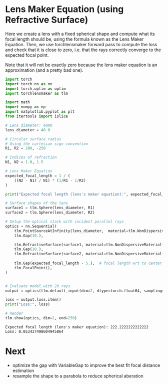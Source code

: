 # Lens Maker Equation (using Refractive Surface)

Here we create a lens with a fixed spherical shape and compute what its focal length should be, using the formula known as the Lens Maker Equation. Then, we use torchlensmaker forward pass to compute the loss and check that it is close to zero, i.e. that the rays correctly converge to the expected focal point.

Note that it will not be exactly zero because the lens maker equation is an approximation (and a pretty bad one).


```python
import torch
import torch.nn as nn
import torch.optim as optim
import torchlensmaker as tlm

import math
import numpy as np
import matplotlib.pyplot as plt
from itertools import islice

# Lens diameter: 40mm
lens_diameter = 40.0

# Circular surface radius
# Using the cartesian sign convention
R1, R2 = 200, -250

# Indices of refraction
N1, N2 = 1.0, 1.5

# Lens Maker Equation
expected_focal_length = 1 / (
    ((N2 - N1) / N1) * (1/R1 - 1/R2)
)

print("Expected focal length (lens's maker equation):", expected_focal_length)

# Surface shapes of the lens
surface1 = tlm.Sphere(lens_diameter, R1)
surface2 = tlm.Sphere(lens_diameter, R2)

# Setup the optical stack with incident parallel rays
optics = nn.Sequential(
    tlm.PointSourceAtInfinity(lens_diameter,  material=tlm.NonDispersiveMaterial(N1)),
    tlm.Gap(10.),

    tlm.RefractiveSurface(surface1, material=tlm.NonDispersiveMaterial(N2), anchors=("origin", "extent")),
    tlm.Gap(10.),
    tlm.RefractiveSurface(surface2, material=tlm.NonDispersiveMaterial(N1), anchors=("extent", "origin")),
    
    tlm.Gap(expected_focal_length - 5.),  # focal length wrt to center of lens
    tlm.FocalPoint(),
)


# Evaluate model with 20 rays
output = optics(tlm.default_input(dim=2, dtype=torch.float64, sampling={"base": 20}))

loss = output.loss.item()
print("Loss:", loss)

# Render
tlm.show(optics, dim=2, end=250)

```

    Expected focal length (lens's maker equation): 222.2222222222222
    Loss: 0.053437498604945864



<TLMViewer src="./lens_maker_equation_files/lens_maker_equation_0.json?url" />


# Next

* optimize the gap with VariableGap to improve the best fit focal distance estimation
* resample the shape to a parabola to reduce spherical aberation

